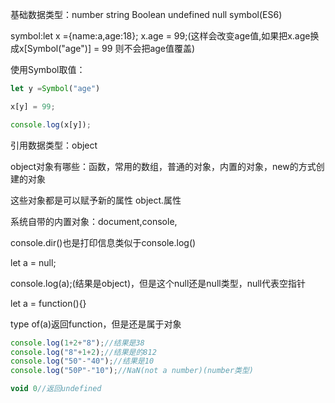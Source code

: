 基础数据类型：number string Boolean undefined null symbol(ES6)

symbol:let x ={name:a,age:18};  x.age = 99;(这样会改变age值,如果把x.age换成x[Symbol("age")] = 99  则不会把age值覆盖)

使用Symbol取值：

```javascript
let y =Symbol("age")

x[y] = 99;

console.log(x[y]);
```

引用数据类型：object

object对象有哪些：函数，常用的数组，普通的对象，内置的对象，new的方式创建的对象

这些对象都是可以赋予新的属性  object.属性

系统自带的内置对象：document,console,

console.dir()也是打印信息类似于console.log()

let a = null;

console.log(a);(结果是object)，但是这个null还是null类型，null代表空指针	

let a = function(){}

type of(a)返回function，但是还是属于对象



```javascript
console.log(1+2+"8");//结果是38
console.log("8"+1+2);//结果是的812
console.log("50"-"40");//结果是10
console.log("50P"-"10");//NaN(not a number)(number类型)
```

```javascript
void 0//返回undefined
```

